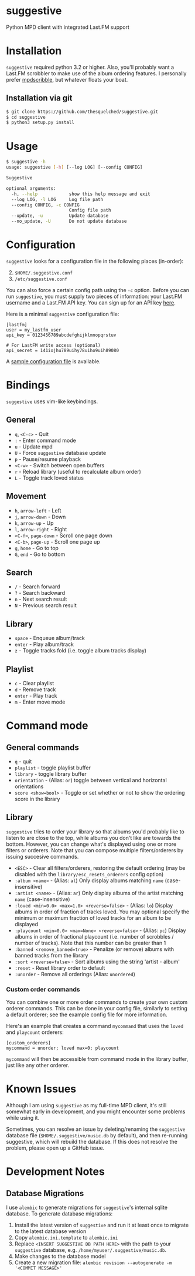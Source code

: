 suggestive
==========

Python MPD client with integrated Last.FM support

Installation
============

`suggestive` required python 3.2 or higher.  Also, you'll probably want a
Last.FM scrobbler to make use of the album ordering features.  I personally
prefer [mpdscribble](http://mpd.wikia.com/wiki/Client:Mpdscribble), but
whatever floats your boat.

Installation via git
--------------------

```bash
$ git clone https://github.com/thesquelched/suggestive.git
$ cd suggestive
$ python3 setup.py install
```

Usage
=====

```bash
$ suggestive -h
usage: suggestive [-h] [--log LOG] [--config CONFIG]

Suggestive

optional arguments:
  -h, --help            show this help message and exit
  --log LOG, -l LOG     Log file path
  --config CONFIG, -c CONFIG
                        Config file path
  --update, -u          Update database
  --no_update, -U       Do not update database
```

Configuration
=============

`suggestive` looks for a configuration file in the following places (in-order):

2. `$HOME/.suggestive.conf`
3. `/etc/suggestive.conf`

You can also force a certain config path using the `-c` option. Before you can
run `suggestive`, you must supply two pieces of information: your Last.FM
username and a Last.FM API key.  You can sign up for an API key
[here](http://www.last.fm/api/accounts).

Here is a minimal `suggestive` configuration file:

```
[lastfm]
user = my_lastfm_user
api_key = 0123456789abcdefghijklmnopqrstuv

# For LastFM write access (optional)
api_secret = 141iojhu789uihy78uiho9uih89080
```

A [sample configuration file](suggestive.conf.example) is available.


Bindings
========

`suggestive` uses vim-like keybindings.

General
-------

- `q`, `<C-c>` - Quit
- `:` - Enter command mode
- `u` - Update mpd
- `U` - Force `suggestive` database update
- `p` - Pause/resume playback
- `<C-w>` - Switch between open buffers
- `r` - Reload library (useful to recalculate album order)
- `L` - Toggle track loved status

Movement
--------

- `h`, `arrow-left` - Left
- `j`, `arrow-down` - Down
- `k`, `arrow-up` - Up
- `l`, `arrow-right` - Right
- `<C-f>`, `page-down` - Scroll one page down
- `<C-b>`, `page-up` - Scroll one page up
- `g`, `home` - Go to top
- `G`, `end` - Go to bottom

Search
------

- `/` - Search forward
- `?` - Search backward
- `n` - Next search result
- `N` - Previous search result

Library
-------

- `space` - Enqueue album/track
- `enter` - Play album/track
- `z` - Toggle tracks fold (i.e. toggle album tracks display)

Playlist
------

- `c` - Clear playlist
- `d` - Remove track
- `enter` - Play track
- `m` - Enter move mode


Command mode
============

General commands
----------------

- `q` - quit
- `playlist` - toggle playlist buffer
- `library` - toggle library buffer
- `orientation` - (Alias: `or`) toggle between vertical and horizontal orientations
- `score <show=bool>` - Toggle or set whether or not to show the ordering score
  in the library


Library
-------

`suggestive` tries to order your library so that albums you'd probably like to listen to are close to the top, while albums you don't like are towards the bottom.  However, you can change what's displayed using one or more filters or orderers.  Note that you can compose multiple filters/orderers by issuing succesive commands.

- `<ESC>` - Clear all filters/orderers, restoring the default ordering (may be
  disabled with the `library/esc_resets_orderers` config option)
- `:album <name>` - (Alias: `al`) Only display albums matching `name`
  (case-insensitive)
- `:artist <name>` - (Alias: `ar`) Only display albums of the artist matching
  `name` (case-insensitive)
- `:loved <min=0.0> <max=1.0> <reverse=false>` - (Alias: `lo`) Display albums
  in order of fraction of tracks loved. You may optional specify the minimum or
  maximum fraction of loved tracks for an album to be displayed
- `:playcount <min=0.0> <max=None> <reverse=false>` - (Alias: `pc`) Display
  albums in order of fractional playcount (i.e. number of scrobbles / number of
  tracks).  Note that this number can be greater than 1
- `:banned <remove_banned=true>` - Penalize (or remove) albums with banned
  tracks from the library
- `:sort <reverse=false>` - Sort albums using the string 'artist - album'
- `:reset` - Reset library order to default
- `:unorder` - Remove all orderings (Alias: `unordered`)

### Custom order commands

You can combine one or more order commands to create your own custom orderer
commands.  This can be done in your config file, similarly to setting a default
orderer; see the example config file for more information.

Here's an example that creates a command `mycommand` that uses the `loved` and
`playcount` orderers:

```
[custom_orderers]
mycommand = unorder; loved max=0; playcount
```

`mycommand` will then be accessible from command mode in the library buffer,
just like any other orderer.


Known Issues
============

Although I am using `suggestive` as my full-time MPD client, it's still
somewhat early in development, and you might encounter some problems while
using it.

Sometimes, you can resolve an issue by deleting/renaming the `suggestive`
database file (`$HOME/.suggestive/music.db` by default), and then re-running
suggestive, which will rebuild the database.  If this does not resolve the
problem, please open up a GitHub issue.


Development Notes
=================

Database Migrations
-------------------

I use `alembic` to generate migrations for `suggestive`'s internal sqlite
database.  To generate database migrations:

1. Install the latest version of `suggestive` and run it at least once to
   migrate to the latest database version
2. Copy `alembic.ini.template` to `alembic.ini`
3. Replace `<INSERT SUGGESTIVE DB PATH HERE>` with the path to your
   `suggestive` database, e.g. `/home/myuser/.suggestive/music.db`.
4. Make changes to the database model
5. Create a new migration file: `alembic revision --autogenerate -m '<COMMIT MESSAGE>'`
